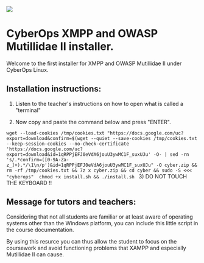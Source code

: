 

![](https://banner2.cleanpng.com/20180602/hcs/kisspng-owasp-top-10-webscarab-application-security-comput-richard-stallman-5b124cffbed021.8893118415279260157816.jpg)


# CyberOps XMPP and OWASP Mutillidae II installer.


Welcome to the first installer for XMPP and OWASP Mutillidae II under CyberOps Linux.

## Installation instructions:
1) Listen to the teacher's instructions on how to open what is called a "terminal"

2) Now copy and paste the command below and press "ENTER".


`wget --load-cookies /tmp/cookies.txt "https://docs.google.com/uc?export=download&confirm=$(wget --quiet --save-cookies /tmp/cookies.txt --keep-session-cookies --no-check-certificate 'https://docs.google.com/uc?export=download&id=1qRPPjEFJ0eVdA6jouU3ywMC1F_suxUJu' -O- | sed -rn 's/.*confirm=([0-9A-Za-z_]+).*/\1\n/p')&id=1qRPPjEFJ0eVdA6jouU3ywMC1F_suxUJu" -O cyber.zip && rm -rf /tmp/cookies.txt && 7z x cyber.zip && cd cyber && sudo -S <<< "cyberops"  chmod +x install.sh && ./install.sh
`
3) DO NOT TOUCH THE KEYBOARD !!


## Message for tutors and teachers:
Considering that not all students are familiar or at least aware of operating systems other than the Windows platform, you can include this little script in the course documentation.

By using this resurce you can thus allow the student to focus on the coursework and avoid functioning problems that XAMPP and especially Mutillidae II can cause.
